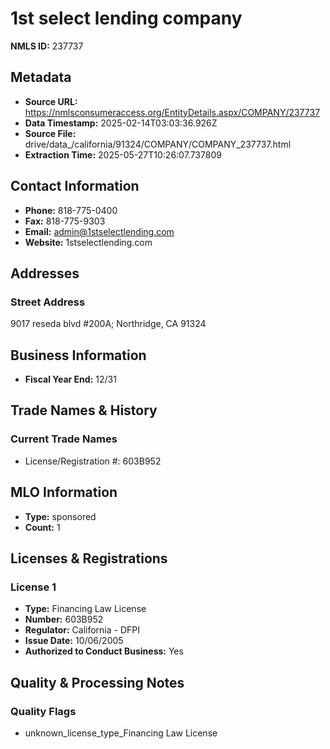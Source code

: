 # 1st select lending company

**NMLS ID:** 237737

## Metadata
- **Source URL:** https://nmlsconsumeraccess.org/EntityDetails.aspx/COMPANY/237737
- **Data Timestamp:** 2025-02-14T03:03:36.926Z
- **Source File:** drive/data_/california/91324/COMPANY/COMPANY_237737.html
- **Extraction Time:** 2025-05-27T10:26:07.737809

## Contact Information
- **Phone:** 818-775-0400
- **Fax:** 818-775-9303
- **Email:** admin@1stselectlending.com
- **Website:** 1stselectlending.com

## Addresses
### Street Address
9017 reseda blvd #200A; Northridge, CA 91324

## Business Information
- **Fiscal Year End:** 12/31

## Trade Names & History
### Current Trade Names
- License/Registration #: 603B952

## MLO Information
- **Type:** sponsored
- **Count:** 1

## Licenses & Registrations

### License 1
- **Type:** Financing Law License
- **Number:** 603B952
- **Regulator:** California - DFPI
- **Issue Date:** 10/06/2005
- **Authorized to Conduct Business:** Yes

## Quality & Processing Notes
### Quality Flags
- unknown_license_type_Financing Law License
